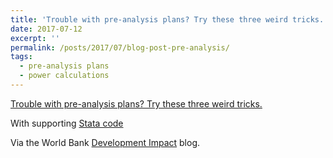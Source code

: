 ```yaml
---
title: 'Trouble with pre-analysis plans? Try these three weird tricks.'
date: 2017-07-12
excerpt: ''
permalink: /posts/2017/07/blog-post-pre-analysis/
tags:
  - pre-analysis plans
  - power calculations
---
```


[Trouble with pre-analysis plans? Try these three weird tricks.](https://blogs.worldbank.org/impactevaluations/trouble-pre-analysis-plans-try-these-three-weird-tricks)

With supporting [Stata code](http://owenozier.github.io/files/resource/blogstata/ozier-blog--fafchamps-labonne-anderson-magruder-20170711.do)

Via the World Bank [Development Impact](https://blogs.worldbank.org/impactevaluations) blog.

<!--- Headings are cool ====== Aren't headings cool? ------ --->

